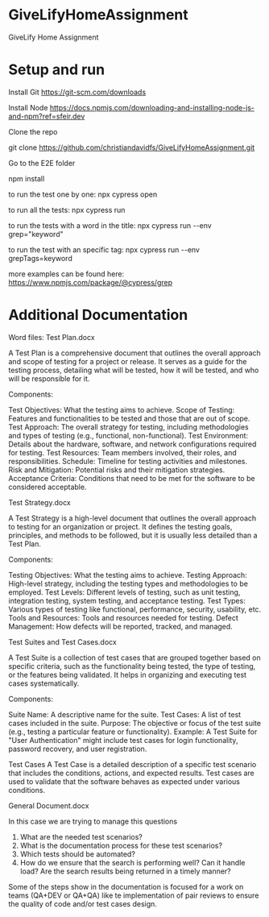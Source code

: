 # GiveLifyHomeAssignment
GiveLify Home Assignment

# Setup and run

Install Git
https://git-scm.com/downloads

Install Node
https://docs.npmjs.com/downloading-and-installing-node-js-and-npm?ref=sfeir.dev

Clone the repo

git clone https://github.com/christiandavidfs/GiveLifyHomeAssignment.git

Go to the  E2E folder

npm install

to run the test one by one:
npx cypress open

to run all the tests:
npx cypress run

to run the tests with a word in the title:
npx cypress run --env grep="keyword"

to run the test with an specific tag:
npx cypress run --env grepTags=keyword

more examples can be found here:
https://www.npmjs.com/package/@cypress/grep


# Additional Documentation

Word files:
Test Plan.docx

A Test Plan is a comprehensive document that outlines the overall approach and scope of testing for a project or release. It serves as a guide for the testing process, detailing what will be tested, how it will be tested, and who will be responsible for it.

Components:

Test Objectives: What the testing aims to achieve.
Scope of Testing: Features and functionalities to be tested and those that are out of scope.
Test Approach: The overall strategy for testing, including methodologies and types of testing (e.g., functional, non-functional).
Test Environment: Details about the hardware, software, and network configurations required for testing.
Test Resources: Team members involved, their roles, and responsibilities.
Schedule: Timeline for testing activities and milestones.
Risk and Mitigation: Potential risks and their mitigation strategies.
Acceptance Criteria: Conditions that need to be met for the software to be considered acceptable.


Test Strategy.docx

A Test Strategy is a high-level document that outlines the overall approach to testing for an organization or project. It defines the testing goals, principles, and methods to be followed, but it is usually less detailed than a Test Plan.

Components:

Testing Objectives: What the testing aims to achieve.
Testing Approach: High-level strategy, including the testing types and methodologies to be employed.
Test Levels: Different levels of testing, such as unit testing, integration testing, system testing, and acceptance testing.
Test Types: Various types of testing like functional, performance, security, usability, etc.
Tools and Resources: Tools and resources needed for testing.
Defect Management: How defects will be reported, tracked, and managed.

Test Suites and Test Cases.docx

A Test Suite is a collection of test cases that are grouped together based on specific criteria, such as the functionality being tested, the type of testing, or the features being validated. It helps in organizing and executing test cases systematically.

Components:

Suite Name: A descriptive name for the suite.
Test Cases: A list of test cases included in the suite.
Purpose: The objective or focus of the test suite (e.g., testing a particular feature or functionality).
Example:
A Test Suite for "User Authentication" might include test cases for login functionality, password recovery, and user registration.

Test Cases
A Test Case is a detailed description of a specific test scenario that includes the conditions, actions, and expected results. Test cases are used to validate that the software behaves as expected under various conditions.

General Document.docx

In this case we are trying to manage this questions

1. What are the needed test scenarios?
2. What is the documentation process for these test scenarios?
3. Which tests should be automated?
4. How do we ensure that the search is performing well? Can it handle load? Are the
search results being returned in a timely manner?

Some of the steps show in the documentation is focused for a work on teams (QA+DEV or QA+QA) like te implementation of pair reviews to ensure the quality of code and/or test cases design.
